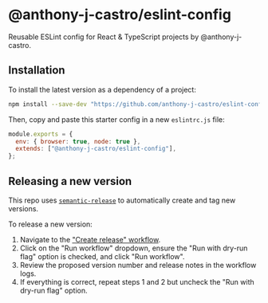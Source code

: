 # @anthony-j-castro/eslint-config

Reusable ESLint config for React & TypeScript projects by @anthony-j-castro.

## Installation

To install the latest version as a dependency of a project:

```bash
npm install --save-dev "https://github.com/anthony-j-castro/eslint-config.git#semver:1.4.0"
```

Then, copy and paste this starter config in a new `eslintrc.js` file:

```javascript
module.exports = {
  env: { browser: true, node: true },
  extends: ["@anthony-j-castro/eslint-config"],
};
```

## Releasing a new version

This repo uses
[`semantic-release`](https://github.com/semantic-release/semantic-release) to
automatically create and tag new versions.

To release a new version:

1. Navigate to the
   ["Create release" workflow](https://github.com/anthony-j-castro/eslint-config/actions/workflows/release.yml).
2. Click on the "Run workflow" dropdown, ensure the "Run with dry-run flag"
   option is checked, and click "Run workflow".
3. Review the proposed version number and release notes in the workflow logs.
4. If everything is correct, repeat steps 1 and 2 but uncheck the "Run with
   dry-run flag" option.
